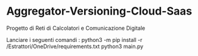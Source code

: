 # Aggregator-Versioning-Cloud-Saas
Progetto di Reti di Calcolatori e Comunicazione Digitale

Lanciare i seguenti comandi : 
python3 -m pip install -r /Estrattori/OneDrive/requirements.txt
python3 main.py
